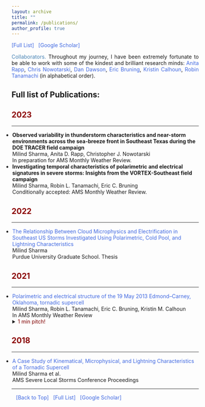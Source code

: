 ```yaml
---
layout: archive
title: ""
permalink: /publications/
author_profile: true
---
```


<html>
<head>
<meta name="viewport" content="width=device-width, initial-scale=1">  
<style>
a:link {
  color: RoyalBlue;
  background-color: transparent;
  text-decoration: none;
}

a:visited {
  color: Purple;
  background-color: transparent;
  text-decoration: none;
}

a:hover {
  color: RoyalBlue;
  background-color: transparent;
  text-decoration: underline;
}

a:active {
  color: DarkRed;
  background-color: transparent;
  text-decoration: underline;
}
  
.collapsible {
  background-color: #777;
  color: white;
  cursor: pointer;
  padding: 18px;
  width: 100%;
  border: none;
  text-align: left;
  outline: none;
  font-size: 15px;
}

.active, .collapsible:hover {
  background-color: #555;
}

.content {
  padding: 0 18px;
  display: none;
  overflow: hidden;
  background-color: #f1f1f1;
}
</style>  
</head>  
  
<body>
<a href="https://gewitterblitz.github.io/publications#full_publications" target="_blank">[Full List]</a> &nbsp;
<a href="https://scholar.google.com/citations?user=NE2_6aoAAAAJ&hl=en" target="_blank">[Google Scholar]</a>

<!--  
<p>Test:</p>
<button type="button" class="collapsible">Open Collapsible</button>
<div class="content">
  <p>Lorem ipsum dolor sit amet, consectetur adipisicing elit, sed do eiusmod tempor incididunt ut labore et dolore magna aliqua. Ut enim ad minim veniam, quis nostrud exercitation ullamco laboris nisi ut aliquip ex ea commodo consequat.</p>
</div>
-->  
<!-- <hr style="color:black;">  -->
<p align="justify" vspace = "0px" width="160px"><font color="SteelBlue">Collaborators.</font> Throughout my journey, I have been extremely fortunate to be able to work with some of the kindest and brilliant research minds:
   <a href="https://atmo.tamu.edu/people/profiles/faculty/rappanita.html" target="_blank">Anita Rapp</a>,
   <a href="http://people.tamu.edu/~cjnowotarski/" target="_blank">Chris Nowotarski</a>,
   <a href="https://stormlab.eaps.purdue.edu/?_ga=2.231961055.1131875816.1575998997-455793247.1570629607" target="_blank">Dan Dawson</a>,
   <a href="http://www.atmo.ttu.edu/bruning/" target="_blank">Eric Bruning</a>,
   <a href="https://scholar.google.com/citations?user=SwNjfgUAAAAJ&hl=en&oi=ao" target="_blank">Kristin Calhoun</a>,
   <a href="https://www.eaps.purdue.edu/people/profile/rtanama.html" target="_blank">Robin Tanamachi</a> (in alphabetical order).
   </p> 
  
  
<h2 style="color:SteelBlue;" vspace="-60px;"><a id="full_publications">Full list of Publications:</a></h2>
  
<h2 style="color:DarkRed;">2023</h2>  
<hr style="height:1px;border:none;color:#333;background-color:#333;" /> 
  
<ul style="margin:1;padding:1">

  <li>  <b>Observed variability in thunderstorm characteristics and near-storm environments across the sea-breeze front in Southeast Texas during the DOE TRACER field campaign</b> 
  <br>  Milind Sharma, Anita D. Rapp, Christopher J. Nowotarski 
  <br>  In preparation for AMS Monthly Weather Review.</li>   
  
  <li>  <b>Investigating temporal characteristics of polarimetric and electrical signatures in severe storms: Insights from the VORTEX-Southeast field campaign</b>
  <br>  Milind Sharma, Robin L. Tanamachi, Eric C. Bruning
  <br>  Conditionally accepted: AMS Monthly Weather Review.</li>  
  
  
                      

</ul>    
  
<h2 style="color:DarkRed;">2022</h2>  
<hr style="height:1px;border:none;color:#333;background-color:#333;" /> 
  
<ul style="margin:1;padding:1">
  
  <li>  <a href="https://doi.org/10.25394/PGS.20392422.v1" target="_blank"> The Relationship Between Cloud Microphysics and Electrification in Southeast US Storms Investigated Using Polarimetric, Cold Pool, and Lightning Characteristics</a>
  <br>  Milind Sharma
  <br>  Purdue University Graduate School. Thesis</li>                     
</ul>

<h2 style="color:DarkRed;">2021</h2>  
<hr style="height:1px;border:none;color:#333;background-color:#333;" /> 
  
<ul style="margin:1;padding:1">
  <li>  <a href="https://journals.ametsoc.org/view/journals/mwre/149/7/MWR-D-20-0280.1.xml" target="_blank"> Polarimetric and electrical structure of the 19 May 2013 Edmond–Carney, Oklahoma, tornadic supercell</a>
  <br>  Milind Sharma, Robin L. Tanamachi, Eric C. Bruning, Kristin M. Calhoun
  <br>  In AMS Monthly Weather Review</li>
  <details>
  <summary><span style="color:Maroon;"> 1 min pitch!</span></summary>
  <span class="abstract-text" style="font-size:.90em; color:Maroon; text-align: justify"> The Edmond–Carney storm maintained an inverted polarity charge structure in its mature phase, during which it also produced at least two tornadoes.
    <br><br>
    The Z<sub>DR</sub> columns attained maximum heights of up to 4 km and above around the same time as the lightning jumps. Deeper Z<sub>DR</sub> columns around this time also resulted in larger volumes extending at least 3 km (up to −20°C) above the melting level thereby validating the utility of Z<sub>DR</sub> columns as a proxy for mixed-phase updrafts. 
    <br><br>
    Flashes occurring within Z<sub>DR</sub> column region were found to be 5 times more frequent and ~O(10) smaller than the flashes occurring outside. Both these results were statistically significant at 95% confidence level.
    <br><br>
    We showed that the highest flash rates were accompanied by deeper and wider updrafts early in the storm lifetime. Lower correlation between Z<sub>DR</sub> column volume and total flash rate between 2130 and 2230 UTC was likely because of limited penetration of Z<sub>DR</sub> columns above −10°C.</span>
  </details>
  </ul>

<h2 style="color:DarkRed;">2018</h2>  
<hr style="height:1px;border:none;color:#333;background-color:#333;" /> 

<ul style="margin:1;padding:1">
  <li>  <a href="https://ams.confex.com/ams/29SLS/webprogram/Manuscript/Paper348448/MIlind_SLS18_Extended_Abstract.pdf" target="_blank">A Case Study of Kinematical, Microphysical, and Lightning Characteristics of a Tornadic Supercell</a> 
  <br>  Milind Sharma et al.
  <br> AMS Severe Local Storms Conference Proceedings</li>
</ul>
    
<hr style="color:black;">

&nbsp;&nbsp;
<a href="https://gewitterblitz.github.io/publications#full_publications">[Back to Top]</a> &nbsp;
<a href="https://gewitterblitz.github.io/publications#full_publications" target="_blank">[Full List]</a> &nbsp;
<a href="https://scholar.google.com/citations?user=NE2_6aoAAAAJ&hl=en" target="_blank">[Google Scholar]</a>

</body>
</html>
